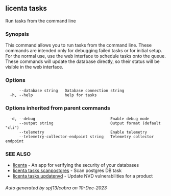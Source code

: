 ## licenta tasks

Run tasks from the command line

### Synopsis

This command allows you to run tasks from the command line. These commands are intended only for debugging failed tasks or for initial setup. For the normal use, use the web interface to schedule tasks onto the queue. These commands will update the database directly, so their status will be visible in the web interface.

### Options

```
      --database string   Database connection string
  -h, --help              help for tasks
```

### Options inherited from parent commands

```
  -d, --debug                                 Enable debug mode
      --output string                         Output format (default "cli")
      --telemetry                             Enable telemetry
      --telemetry-collector-endpoint string   Telemetry collector endpoint
```

### SEE ALSO

* [licenta](licenta.md)	 - An app for verifying the security of your databases
* [licenta tasks scanpostgres](licenta_tasks_scanpostgres.md)	 - Scan postgres DB task
* [licenta tasks updatenvd](licenta_tasks_updatenvd.md)	 - Update NVD vulnerabilities for a product

###### Auto generated by spf13/cobra on 10-Dec-2023
